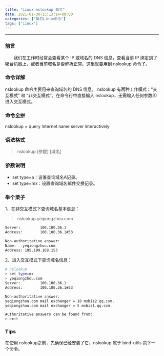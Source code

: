 ```yaml
---
title: "Linux nslookup 命令"
date: 2021-01-30T15:13:14+08:00
categories: ["每日Linux命令"]
tags: ["Linux"]
---
```


---

### 前言

　　我们在工作时经常会查看某个 IP 或域名的 DNS 信息，查看当前 IP 绑定到了哪台机器上，或者当前域名是否解析正常。这里就要用到 nslookup 命令了。

### 命令详解

nslookup 命令主要用来查询域名的 DNS 信息。
nslookup 有两种工作模式：“交互模式” 和 “非交互模式”。在命令行中直接输入 nslookup，无需输入任何参数即进入交互模式。

### 命令全拼

nslookup = query Internet name server interactively

### 语法格式

> nslookup [参数] [域名]

### 参数说明

- set type=a：设置查询域名A记录。
- set type=mx：设置查询域名邮件交换记录。

### 举个栗子

1、在非交互模式下查询域名基本信息：

> nslookup yeqiongzhou.com

``` bash
Server:         100.100.36.1
Address:        100.100.36.1#53

Non-authoritative answer:
Name:   yeqiongzhou.com
Address: 185.199.108.153
```

2、进入交互模式下查询域名信息：

``` bash
# nslookup
> set type=mx
> yeqiongzhou.com
Server:         100.100.36.1
Address:        100.100.36.1#53

Non-authoritative answer:
yeqiongzhou.com mail exchanger = 10 mxbiz2.qq.com.
yeqiongzhou.com mail exchanger = 5 mxbiz1.qq.com.

Authoritative answers can be found from:
> exit
```

### Tips

在使用 nslookup之前，先确保已经安装了它，nslookup 属于 bind-utils 包下一个命令。
